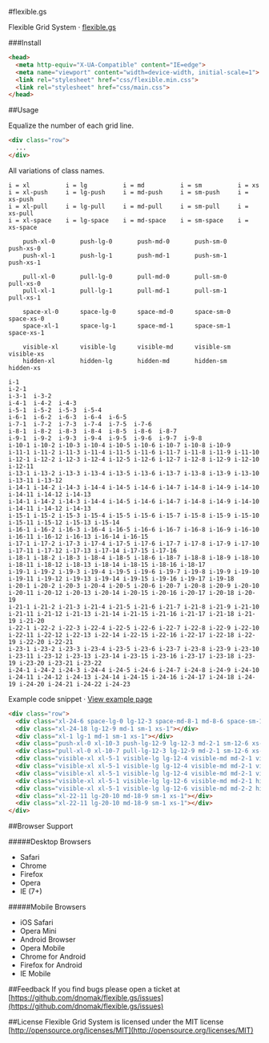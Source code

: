 #flexible.gs

Flexible Grid System · [flexible.gs](http://flexible.gs)

###Install

```html
<head>
  <meta http-equiv="X-UA-Compatible" content="IE=edge">
  <meta name="viewport" content="width=device-width, initial-scale=1">
  <link rel="stylesheet" href="css/flexible.min.css">
  <link rel="stylesheet" href="css/main.css">
</head>
```

##Usage

Equalize the number of each grid line.
```html
<div class="row">
  ...
</div>
```

All variations of class names.
```
i = xl          i = lg          i = md          i = sm          i = xs
i = xl-push     i = lg-push     i = md-push     i = sm-push     i = xs-push
i = xl-pull     i = lg-pull     i = md-pull     i = sm-pull     i = xs-pull
i = xl-space    i = lg-space    i = md-space    i = sm-space    i = xs-space

    push-xl-0       push-lg-0       push-md-0       push-sm-0       push-xs-0
    push-xl-1       push-lg-1       push-md-1       push-sm-1       push-xs-1

    pull-xl-0       pull-lg-0       pull-md-0       pull-sm-0       pull-xs-0
    pull-xl-1       pull-lg-1       pull-md-1       pull-sm-1       pull-xs-1

    space-xl-0      space-lg-0      space-md-0      space-sm-0      space-xs-0
    space-xl-1      space-lg-1      space-md-1      space-sm-1      space-xs-1

    visible-xl      visible-lg      visible-md      visible-sm      visible-xs
    hidden-xl       hidden-lg       hidden-md       hidden-sm       hidden-xs

i-1
i-2-1
i-3-1  i-3-2
i-4-1  i-4-2  i-4-3
i-5-1  i-5-2  i-5-3  i-5-4
i-6-1  i-6-2  i-6-3  i-6-4  i-6-5
i-7-1  i-7-2  i-7-3  i-7-4  i-7-5  i-7-6
i-8-1  i-8-2  i-8-3  i-8-4  i-8-5  i-8-6  i-8-7
i-9-1  i-9-2  i-9-3  i-9-4  i-9-5  i-9-6  i-9-7  i-9-8
i-10-1 i-10-2 i-10-3 i-10-4 i-10-5 i-10-6 i-10-7 i-10-8 i-10-9
i-11-1 i-11-2 i-11-3 i-11-4 i-11-5 i-11-6 i-11-7 i-11-8 i-11-9 i-11-10
i-12-1 i-12-2 i-12-3 i-12-4 i-12-5 i-12-6 i-12-7 i-12-8 i-12-9 i-12-10 i-12-11
i-13-1 i-13-2 i-13-3 i-13-4 i-13-5 i-13-6 i-13-7 i-13-8 i-13-9 i-13-10 i-13-11 i-13-12
i-14-1 i-14-2 i-14-3 i-14-4 i-14-5 i-14-6 i-14-7 i-14-8 i-14-9 i-14-10 i-14-11 i-14-12 i-14-13
i-14-1 i-14-2 i-14-3 i-14-4 i-14-5 i-14-6 i-14-7 i-14-8 i-14-9 i-14-10 i-14-11 i-14-12 i-14-13
i-15-1 i-15-2 i-15-3 i-15-4 i-15-5 i-15-6 i-15-7 i-15-8 i-15-9 i-15-10 i-15-11 i-15-12 i-15-13 i-15-14
i-16-1 i-16-2 i-16-3 i-16-4 i-16-5 i-16-6 i-16-7 i-16-8 i-16-9 i-16-10 i-16-11 i-16-12 i-16-13 i-16-14 i-16-15
i-17-1 i-17-2 i-17-3 i-17-4 i-17-5 i-17-6 i-17-7 i-17-8 i-17-9 i-17-10 i-17-11 i-17-12 i-17-13 i-17-14 i-17-15 i-17-16
i-18-1 i-18-2 i-18-3 i-18-4 i-18-5 i-18-6 i-18-7 i-18-8 i-18-9 i-18-10 i-18-11 i-18-12 i-18-13 i-18-14 i-18-15 i-18-16 i-18-17
i-19-1 i-19-2 i-19-3 i-19-4 i-19-5 i-19-6 i-19-7 i-19-8 i-19-9 i-19-10 i-19-11 i-19-12 i-19-13 i-19-14 i-19-15 i-19-16 i-19-17 i-19-18
i-20-1 i-20-2 i-20-3 i-20-4 i-20-5 i-20-6 i-20-7 i-20-8 i-20-9 i-20-10 i-20-11 i-20-12 i-20-13 i-20-14 i-20-15 i-20-16 i-20-17 i-20-18 i-20-19
i-21-1 i-21-2 i-21-3 i-21-4 i-21-5 i-21-6 i-21-7 i-21-8 i-21-9 i-21-10 i-21-11 i-21-12 i-21-13 i-21-14 i-21-15 i-21-16 i-21-17 i-21-18 i-21-19 i-21-20
i-22-1 i-22-2 i-22-3 i-22-4 i-22-5 i-22-6 i-22-7 i-22-8 i-22-9 i-22-10 i-22-11 i-22-12 i-22-13 i-22-14 i-22-15 i-22-16 i-22-17 i-22-18 i-22-19 i-22-20 i-22-21
i-23-1 i-23-2 i-23-3 i-23-4 i-23-5 i-23-6 i-23-7 i-23-8 i-23-9 i-23-10 i-23-11 i-23-12 i-23-13 i-23-14 i-23-15 i-23-16 i-23-17 i-23-18 i-23-19 i-23-20 i-23-21 i-23-22
i-24-1 i-24-2 i-24-3 i-24-4 i-24-5 i-24-6 i-24-7 i-24-8 i-24-9 i-24-10 i-24-11 i-24-12 i-24-13 i-24-14 i-24-15 i-24-16 i-24-17 i-24-18 i-24-19 i-24-20 i-24-21 i-24-22 i-24-23
```

Example code snippet · [View example page](http://flexible.gs/example.html)
```html
<div class="row">
  <div class="xl-24-6 space-lg-0 lg-12-3 space-md-8-1 md-8-6 space-sm-12-3 sm-12-6 xs-1"></div>
  <div class="xl-24-18 lg-12-9 md-1 sm-1 xs-1"></div>
  <div class="xl-1 lg-1 md-1 sm-1 xs-1"></div>
  <div class="push-xl-0 xl-10-3 push-lg-12-9 lg-12-3 md-2-1 sm-12-6 xs-1"></div>
  <div class="pull-xl-0 xl-10-7 pull-lg-12-3 lg-12-9 md-2-1 sm-12-6 xs-1"></div>
  <div class="visible-xl xl-5-1 visible-lg lg-12-4 visible-md md-2-1 visible-sm sm-12-4 visible-xs xs-1"></div>
  <div class="visible-xl xl-5-1 visible-lg lg-12-4 visible-md md-2-1 visible-sm sm-12-4 visible-xs xs-1"></div>
  <div class="visible-xl xl-5-1 visible-lg lg-12-4 visible-md md-2-1 visible-sm sm-12-4 visible-xs xs-1"></div>
  <div class="visible-xl xl-5-1 visible-lg lg-12-6 visible-md md-2-1 hidden-sm visible-xs xs-1"></div>
  <div class="visible-xl xl-5-1 visible-lg lg-12-6 visible-md md-2-2 hidden-sm visible-xs xs-1"></div>
  <div class="xl-22-11 lg-20-10 md-18-9 sm-1 xs-1"></div>
  <div class="xl-22-11 lg-20-10 md-18-9 sm-1 xs-1"></div>
</div>
```

##Browser Support

#####Desktop Browsers
- Safari
- Chrome
- Firefox
- Opera
- IE (7+)

#####Mobile Browsers
- iOS Safari
- Opera Mini
- Android Browser
- Opera Mobile
- Chrome for Android
- Firefox for Android
- IE Mobile

##Feedback
If you find bugs please open a ticket at [https://github.com/dnomak/flexible.gs/issues](https://github.com/dnomak/flexible.gs/issues)

##License
Flexible Grid System is licensed under the MIT license [http://opensource.org/licenses/MIT](http://opensource.org/licenses/MIT)
